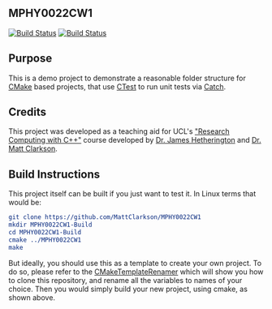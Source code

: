 MPHY0022CW1
------------------

[![Build Status](https://travis-ci.com/MattClarkson/MPHY0022CW1.svg?branch=master)](https://travis-ci.com/MattClarkson/MPHY0022CW1)
[![Build Status](https://ci.appveyor.com/api/projects/status/5pm89ej732c1ekf0/branch/master)](https://ci.appveyor.com/project/MattClarkson/cmakecatch2)


Purpose
-------

This is a demo project to demonstrate a reasonable folder structure for [CMake](https://cmake.org/) based projects,
that use [CTest](https://cmake.org/) to run unit tests via [Catch](https://github.com/catchorg/Catch2).


Credits
-------

This project was developed as a teaching aid for UCL's ["Research Computing with C++"](http://rits.github-pages.ucl.ac.uk/research-computing-with-cpp/)
course developed by [Dr. James Hetherington](http://www.ucl.ac.uk/research-it-services/people/james)
and [Dr. Matt Clarkson](https://iris.ucl.ac.uk/iris/browse/profile?upi=MJCLA42).

Build Instructions
------------------

This project itself can be built if you just want to test it. In Linux terms that
would be:
``` cmake
git clone https://github.com/MattClarkson/MPHY0022CW1
mkdir MPHY0022CW1-Build
cd MPHY0022CW1-Build
cmake ../MPHY0022CW1
make
```
But ideally, you should use this as a template to create your own project. To do so,
please refer to the [CMakeTemplateRenamer](https://github.com/MattClarkson/CMakeTemplateRenamer)
which will show you how to clone this repository, and rename all the variables to names of your choice.
Then you would simply build your new project, using cmake, as shown above.
